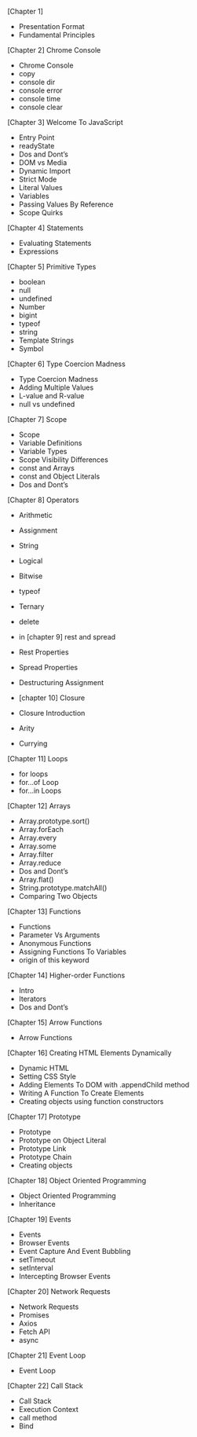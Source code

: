 [Chapter 1] 

* Presentation Format
* Fundamental Principles

[Chapter 2] Chrome Console

* Chrome Console 
* copy
* console dir
* console error
* console time
* console clear

[Chapter 3] Welcome To JavaScript

* Entry Point
* readyState
* Dos and Dont’s
* DOM vs Media
* Dynamic Import
* Strict Mode
* Literal Values
* Variables
* Passing Values By Reference
* Scope Quirks

[Chapter 4] Statements

* Evaluating Statements
* Expressions

[Chapter 5] Primitive Types

* boolean
* null
* undefined
* Number
* bigint
* typeof
* string
* Template Strings
* Symbol

[Chapter 6] Type Coercion Madness

* Type Coercion Madness
* Adding Multiple Values
* L-value and R-value
* null vs undefined

[Chapter 7] Scope

* Scope
* Variable Definitions
* Variable Types
* Scope Visibility Differences
* const and Arrays
* const and Object Literals
* Dos and Dont’s

[Chapter 8] Operators

* Arithmetic
* Assignment
* String
* Logical
* Bitwise
* typeof
* Ternary
* delete
* in
[chapter 9] rest and spread

* Rest Properties
* Spread Properties
* Destructuring Assignment
* [chapter 10] Closure
* Closure Introduction
* Arity
* Currying

[Chapter 11] Loops

* for loops
* for...of Loop
* for...in Loops

[Chapter 12] Arrays

* Array.prototype.sort()
* Array.forEach
* Array.every
* Array.some
* Array.filter
* Array.reduce
* Dos and Dont’s
* Array.flat()
* String.prototype.matchAll()
* Comparing Two Objects

[Chapter 13] Functions

* Functions
* Parameter Vs Arguments
* Anonymous Functions
* Assigning Functions To Variables
* origin of this keyword

[Chapter 14] Higher-order Functions

* Intro
* Iterators
* Dos and Dont’s

[Chapter 15] Arrow Functions

* Arrow Functions

[Chapter 16] Creating HTML Elements Dynamically

* Dynamic HTML
* Setting CSS Style
* Adding Elements To DOM with .appendChild method
* Writing A Function To Create Elements
* Creating objects using function constructors

[Chapter 17] Prototype

* Prototype
* Prototype on Object Literal
* Prototype Link
* Prototype Chain
* Creating objects

[Chapter 18] Object Oriented Programming

* Object Oriented Programming
* Inheritance

[Chapter 19] Events

* Events
* Browser Events
* Event Capture And Event Bubbling
* setTimeout
* setInterval
* Intercepting Browser Events

[Chapter 20] Network Requests

* Network Requests
* Promises
* Axios
* Fetch API
* async

[Chapter 21] Event Loop

* Event Loop

[Chapter 22] Call Stack

* Call Stack
* Execution Context
* call method
* Bind
